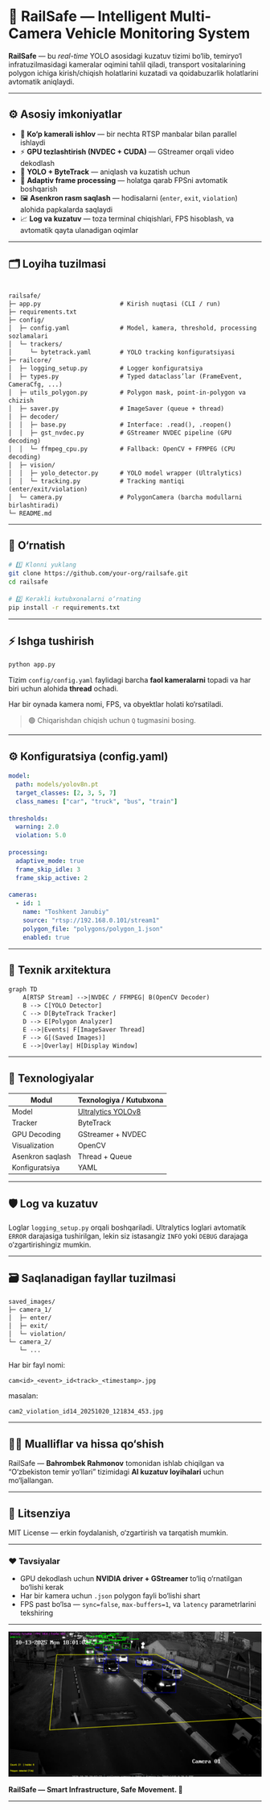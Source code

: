 
# 🚦 RailSafe — Intelligent Multi-Camera Vehicle Monitoring System

**RailSafe** — bu *real-time* YOLO asosidagi kuzatuv tizimi bo‘lib, temiryo‘l infratuzilmasidagi kameralar oqimini tahlil qiladi, transport vositalarining polygon ichiga kirish/chiqish holatlarini kuzatadi va qoidabuzarlik holatlarini avtomatik aniqlaydi.

---

## ⚙️ Asosiy imkoniyatlar

- 🎥 **Ko‘p kamerali ishlov** — bir nechta RTSP manbalar bilan parallel ishlaydi  
- ⚡ **GPU tezlashtirish (NVDEC + CUDA)** — GStreamer orqali video dekodlash  
- 🧠 **YOLO + ByteTrack** — aniqlash va kuzatish uchun  
- 🧩 **Adaptiv frame processing** — holatga qarab FPSni avtomatik boshqarish  
- 🖼️ **Asenkron rasm saqlash** — hodisalarni (`enter`, `exit`, `violation`) alohida papkalarda saqlaydi  
- 📈 **Log va kuzatuv** — toza terminal chiqishlari, FPS hisoblash, va avtomatik qayta ulanadigan oqimlar  

---

## 🗂️ Loyiha tuzilmasi

```

railsafe/
├─ app.py                      # Kirish nuqtasi (CLI / run)
├─ requirements.txt
├─ config/
│  ├─ config.yaml              # Model, kamera, threshold, processing sozlamalari
│  └─ trackers/
│     └─ bytetrack.yaml        # YOLO tracking konfiguratsiyasi
├─ railcore/
│  ├─ logging_setup.py         # Logger konfiguratsiya
│  ├─ types.py                 # Typed dataclass’lar (FrameEvent, CameraCfg, ...)
│  ├─ utils_polygon.py         # Polygon mask, point-in-polygon va chizish
│  ├─ saver.py                 # ImageSaver (queue + thread)
│  ├─ decoder/
│  │  ├─ base.py               # Interface: .read(), .reopen()
│  │  ├─ gst_nvdec.py          # GStreamer NVDEC pipeline (GPU decoding)
│  │  └─ ffmpeg_cpu.py         # Fallback: OpenCV + FFMPEG (CPU decoding)
│  ├─ vision/
│  │  ├─ yolo_detector.py      # YOLO model wrapper (Ultralytics)
│  │  └─ tracking.py           # Tracking mantiqi (enter/exit/violation)
│  └─ camera.py                # PolygonCamera (barcha modullarni birlashtiradi)
└─ README.md

````

---

## 🧰 O‘rnatish

```bash
# 1️⃣ Klonni yuklang
git clone https://github.com/your-org/railsafe.git
cd railsafe

# 2️⃣ Kerakli kutubxonalarni o‘rnating
pip install -r requirements.txt
````

---

## ⚡ Ishga tushirish

```bash
python app.py
```

Tizim `config/config.yaml` faylidagi barcha **faol kameralarni** topadi va har biri uchun alohida **thread** ochadi.

Har bir oynada kamera nomi, FPS, va obyektlar holati ko‘rsatiladi.

> 🟢 Chiqarishdan chiqish uchun `Q` tugmasini bosing.

---

## ⚙️ Konfiguratsiya (config.yaml)

```yaml
model:
  path: models/yolov8n.pt
  target_classes: [2, 3, 5, 7]
  class_names: ["car", "truck", "bus", "train"]

thresholds:
  warning: 2.0
  violation: 5.0

processing:
  adaptive_mode: true
  frame_skip_idle: 3
  frame_skip_active: 2

cameras:
  - id: 1
    name: "Toshkent Janubiy"
    source: "rtsp://192.168.0.101/stream1"
    polygon_file: "polygons/polygon_1.json"
    enabled: true
```

---

## 🧩 Texnik arxitektura

```mermaid
graph TD
    A[RTSP Stream] -->|NVDEC / FFMPEG| B(OpenCV Decoder)
    B --> C[YOLO Detector]
    C --> D[ByteTrack Tracker]
    D --> E[Polygon Analyzer]
    E -->|Events| F[ImageSaver Thread]
    F --> G[(Saved Images)]
    E -->|Overlay| H[Display Window]
```

---

## 🧠 Texnologiyalar

| Modul            | Texnologiya / Kutubxona                            |
| ---------------- | -------------------------------------------------- |
| Model            | [Ultralytics YOLOv8](https://docs.ultralytics.com) |
| Tracker          | ByteTrack                                          |
| GPU Decoding     | GStreamer + NVDEC                                  |
| Visualization    | OpenCV                                             |
| Asenkron saqlash | Thread + Queue                                     |
| Konfiguratsiya   | YAML                                               |

---

## 🛡️ Log va kuzatuv

Loglar `logging_setup.py` orqali boshqariladi.
Ultralytics loglari avtomatik `ERROR` darajasiga tushirilgan,
lekin siz istasangiz `INFO` yoki `DEBUG` darajaga o‘zgartirishingiz mumkin.

---

## 🗃️ Saqlanadigan fayllar tuzilmasi

```
saved_images/
├─ camera_1/
│  ├─ enter/
│  ├─ exit/
│  └─ violation/
└─ camera_2/
   └─ ...
```

Har bir fayl nomi:

```
cam<id>_<event>_id<track>_<timestamp>.jpg
```

masalan:

```
cam2_violation_id14_20251020_121834_453.jpg
```

---

## 👨‍💻 Mualliflar va hissa qo‘shish

RailSafe — **Bahrombek Rahmonov** tomonidan ishlab chiqilgan
va “O‘zbekiston temir yo‘llari” tizimidagi **AI kuzatuv loyihalari** uchun mo‘ljallangan.

---

## 🧾 Litsenziya

MIT License — erkin foydalanish, o‘zgartirish va tarqatish mumkin.

---

### ❤️ Tavsiyalar

* GPU dekodlash uchun **NVIDIA driver + GStreamer** to‘liq o‘rnatilgan bo‘lishi kerak
* Har bir kamera uchun `.json` polygon fayli bo‘lishi shart
* FPS past bo‘lsa — `sync=false`, `max-buffers=1`, va `latency` parametrlarini tekshiring

---

<p align="center">
  <img src="image.png" width="640" alt="RailSafe System Overview">
</p>

**RailSafe — Smart Infrastructure, Safe Movement. 🚉**

---

